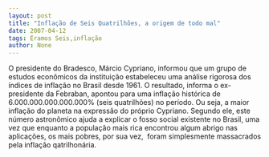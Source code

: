 ```yaml
---
layout: post
title: "Inflação de Seis Quatrilhões, a origem de todo mal"
date: 2007-04-12
tags: Éramos Seis,inflação
author: None
---
```

O presidente do Bradesco, Márcio Cypriano, informou que um grupo de estudos econômicos da instituição estabeleceu uma análise rigorosa dos índices de inflação no Brasil desde 1961. 
O resultado, informa o ex-presidente da Febraban, apontou para uma inflação histórica de 6.000.000.000.000.000% (seis quatrilhões) no período. 
Ou seja, a maior inflação do planeta na expressão do próprio Cypriano.
Segundo ele, este número astronômico ajuda a explicar o fosso social existente no Brasil, uma vez que enquanto a população mais rica encontrou algum abrigo nas aplicações, os mais pobres, por sua vez,&nbsp; foram simplesmente massacrados pela inflação qatrilhonária.  